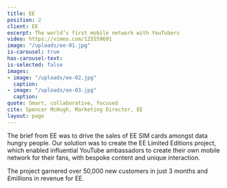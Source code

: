 ```yaml
---
title: EE
position: 2
client: EE
excerpt: The world’s first mobile network with YouTubers
video: https://vimeo.com/125559691
image: "/uploads/ee-01.jpg"
is-carousel: true
has-carousel-text: 
is-selected: false
images:
- image: "/uploads/ee-02.jpg"
  caption: 
- image: "/uploads/ee-03.jpg"
  caption: 
quote: Smart, collaborative, focused
cite: Spencer McHugh, Marketing Director, EE
layout: page
---
```


The brief from EE was to drive the sales of EE SIM cards amongst data hungry people. Our solution was to create the EE Limited Editions project, which enabled influential YouTube ambassadors to create their own mobile network for their fans, with bespoke content and unique interaction.

The project garnered over 50,000 new customers in just 3 months and £millions in revenue for EE.